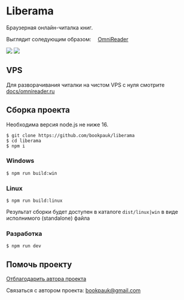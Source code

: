 # Liberama

Браузерная онлайн-читалка книг.

Выглядит соледующим образом: <img src="https://omnireader.ru/favicon.ico" width="14px"/>[OmniReader](https://omnireader.ru)

![](docs/assets/face.jpg)
![](docs/assets/reader.jpg)

## VPS
Для разворачивания читалки на чистом VPS с нуля смотрите [docs/omnireader.ru](docs/omnireader.ru/README.md)

## Сборка проекта
Необходима версия node.js не ниже 16.

```
$ git clone https://github.com/bookpauk/liberama
$ cd liberama
$ npm i
```

### Windows
```
$ npm run build:win
```

### Linux
```
$ npm run build:linux
```

Результат сборки будет доступен в каталоге `dist/linux|win` в виде исполнимого (standalone) файла

### Разработка
```
$ npm run dev
```

## Помочь проекту

[Отблагодарить автора проекта](https://donatty.com/liberama)

Связаться с автором проекта: [bookpauk@gmail.com](mailto:bookpauk@gmail.com)

